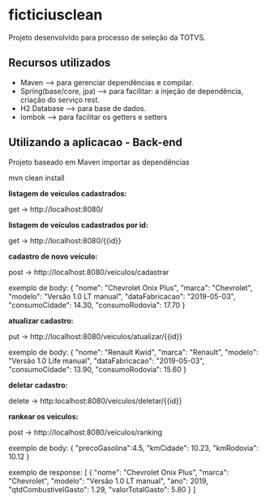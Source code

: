 # ficticiusclean

Projeto desenvolvido para processo de seleção da TOTVS.


## Recursos utilizados

 - Maven --> para gerenciar dependências e compilar.
 - Spring(base/core, jpa)  --> para facilitar: a injeção de dependência, criação do serviço rest.
 - H2 Database --> para base de dados.
 - lombok --> para facilitar os getters e setters

## Utilizando a aplicacao - Back-end

Projeto baseado em Maven importar as dependências

mvn clean install

**listagem de veiculos cadastrados:**

get -> http://localhost:8080/


**listagem de veiculos cadastrados por id:**

get -> http://localhost:8080/{{id}}


**cadastro de novo veículo:**

post -> http://localhost:8080/veiculos/cadastrar

exemplo de body:
  {
    "nome": "Chevrolet Onix Plus",
    "marca": "Chevrolet",
    "modelo": "Versão 1.0 LT manual",
    "dataFabricacao": "2019-05-03",
    "consumoCidade": 14.30,
    "consumoRodovia": 17.70
  }


**atualizar cadastro:**

put -> http://localhost:8080/veiculos/atualizar/{{id}}

exemplo de body:
{
    "nome": "Renault Kwid",
    "marca": "Renault",
    "modelo": "Versão 1.0 Life manual",
    "dataFabricacao": "2019-05-03",
    "consumoCidade": 13.90,
    "consumoRodovia": 15.60
}

**deletar cadastro:**

delete -> http:localhost:8080/veiculos/deletar/{{id}}

**rankear os veiculos:**

post -> http://localhost:8080/veiculos/ranking

exemplo de body:
{
	"precoGasolina":4.5,
	"kmCidade": 10.23,
	"kmRodovia": 10.12
}

exemplo de response:
[
  {
    "nome": "Chevrolet Onix Plus",
    "marca": "Chevrolet",
    "modelo": "Versão 1.0 LT manual",
    "ano": 2019,
    "qtdCombustivelGasto": 1.29,
    "valorTotalGasto": 5.80
  }
]
